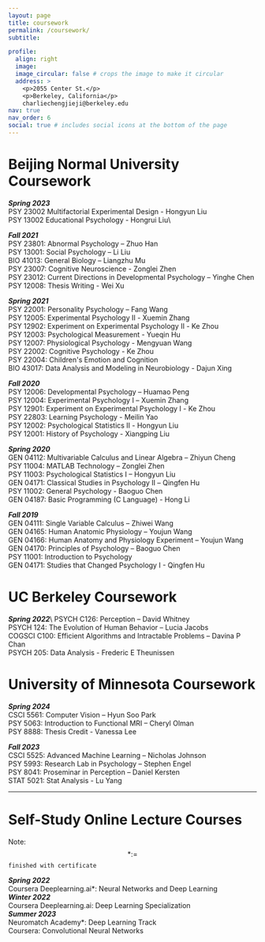 ```yaml
---
layout: page
title: coursework
permalink: /coursework/
subtitle:

profile:
  align: right
  image: 
  image_circular: false # crops the image to make it circular
  address: >
    <p>2055 Center St.</p>
    <p>Berkeley, California</p>
    charliechengjieji@berkeley.edu
nav: true
nav_order: 6
social: true # includes social icons at the bottom of the page
---
```


# Beijing Normal University Coursework
**_Spring 2023_**\
PSY 23002 Multifactorial Experimental Design - Hongyun Liu\
PSY 13002 Educational Psychology - Hongrui Liu\

**_Fall 2021_**\
PSY 23801: Abnormal Psychology – Zhuo Han\
PSY 13001: Social Psychology – Li Liu\
BIO 41013: General Biology – Liangzhu Mu\
PSY 23007: Cognitive Neuroscience - Zonglei Zhen\
PSY 23012: Current Directions in Developmental Psychology – Yinghe Chen\
PSY 12008: Thesis Writing - Wei Xu 

**_Spring 2021_**\
PSY 22001: Personality Psychology – Fang Wang\
PSY 12005: Experimental Psychology Ⅱ - Xuemin Zhang\
PSY 12902: Experiment on Experimental Psychology Ⅱ - Ke Zhou\
PSY 12003: Psychological Measurement - Yueqin Hu\
PSY 12007: Physiological Psychology - Mengyuan Wang\
PSY 22002: Cognitive Psychology - Ke Zhou\
PSY 22004: Children's Emotion and Cognition\
BIO 43017: Data Analysis and Modeling in Neurobiology - Dajun Xing

**_Fall 2020_**\
PSY 12006: Developmental Psychology – Huamao Peng\
PSY 12004: Experimental Psychology Ⅰ – Xuemin Zhang\
PSY 12901: Experiment on Experimental Psychology Ⅰ - Ke Zhou\
PSY 22803: Learning Psychology - Meilin Yao\
PSY 12002: Psychological Statistics Ⅱ - Hongyun Liu\
PSY 12001: History of Psychology - Xiangping Liu

**_Spring 2020_**\
GEN 04112: Multivariable Calculus and Linear Algebra – Zhiyun Cheng\
PSY 11004: MATLAB Technology – Zonglei Zhen\
PSY 11003: Psychological Statistics I – Hongyun Liu\
GEN 04171: Classical Studies in Psychology Ⅱ – Qingfen Hu\
PSY 11002: General Psychology - Baoguo Chen\
GEN 04187: Basic Programming (C Language) - Hong Li

**_Fall 2019_**\
GEN 04111: Single Variable Calculus – Zhiwei Wang\
GEN 04165: Human Anatomic Physiology – Youjun Wang\
GEN 04166: Human Anatomy and Physiology Experiment – Youjun Wang\
GEN 04170: Principles of Psychology – Baoguo Chen\
PSY 11001: Introduction to Psychology\
GEN 04171: Studies that Changed Psychology I - Qingfen Hu



# UC Berkeley Coursework
**_Spring 2022_**\ 
PSYCH C126: Perception – David Whitney\
PSYCH 124: The Evolution of Human Behavior – Lucia Jacobs\
COGSCI C100: Efficient Algorithms and Intractable Problems – Davina P Chan\
PSYCH 205: Data Analysis - Frederic E Theunissen


# University of Minnesota Coursework
**_Spring 2024_**\
CSCI 5561: Computer Vision – Hyun Soo Park\
PSY 5063: Introduction to Functional MRI – Cheryl Olman\
PSY 8888: Thesis Credit - Vanessa Lee

**_Fall 2023_**\
CSCI 5525: Advanced Machine Learning – Nicholas Johnson\
PSY 5993: Research Lab in Psychology – Stephen Engel\
PSY 8041: Proseminar in Perception – Daniel Kersten\
STAT 5021: Stat Analysis - Lu Yang

---

# Self-Study Online Lecture Courses

Note: $$*:=$$ `finished with certificate`
<!-- > $$* *:= $$ `referenced a snippet of the material` -->

**_Spring 2022_**\
Coursera Deeplearning.ai\*: Neural Networks and Deep Learning\
**_Winter 2022_**\
Coursera Deeplearning.ai: Deep Learning Specialization\
**_Summer 2023_**\
Neuromatch Academy\*: Deep Learning Track\
Coursera: Convolutional Neural Networks

